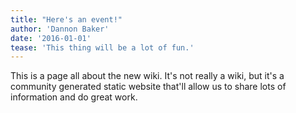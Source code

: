 ```yaml
---
title: "Here's an event!"
author: 'Dannon Baker'
date: '2016-01-01'
tease: 'This thing will be a lot of fun.'
---
```


This is a page all about the new wiki.  It's not really a wiki, but it's a community generated static website that'll allow us to share lots of information and do great work.
